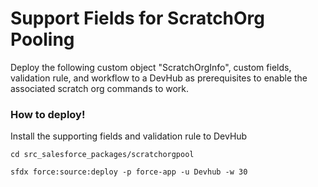 # Support Fields for ScratchOrg Pooling

Deploy the following custom object "ScratchOrgInfo", custom fields, validation rule, and workflow to a DevHub as prerequisites to enable the associated scratch org commands to work.

### How to deploy!

Install the supporting fields and validation rule to DevHub

`cd src_salesforce_packages/scratchorgpool`

`sfdx force:source:deploy -p force-app -u Devhub -w 30`
